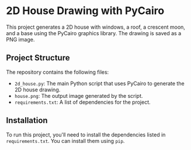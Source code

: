 # 2D House Drawing with PyCairo

This project generates a 2D house with windows, a roof, a crescent moon, and a base using the PyCairo graphics library. The drawing is saved as a PNG image.

## Project Structure
The repository contains the following files:
- `2d_house.py`: The main Python script that uses PyCairo to generate the 2D house drawing.
- `house.png`: The output image generated by the script.
- `requirements.txt`: A list of dependencies for the project.

## Installation
To run this project, you'll need to install the dependencies listed in `requirements.txt`. You can install them using `pip`.
